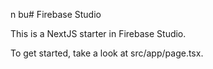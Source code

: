 n bu# Firebase Studio

This is a NextJS starter in Firebase Studio.

To get started, take a look at src/app/page.tsx.
